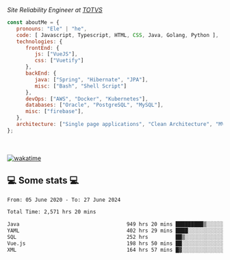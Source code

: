 <p><em>Site Reliability Engineer at <a href="https://www.totvs.com/">TOTVS</a></br>
</em></p>


```javascript
const aboutMe = {
   pronouns: "Ele" | "he",
   code: [ Javascript, Typescript, HTML, CSS, Java, Golang, Python ],
   technologies: {
      frontEnd: {
         js: ["VueJS"],
         css: ["Vuetify"]
      },
      backEnd: {
         java: ["Spring", "Hibernate", "JPA"],
         misc: ["Bash", "Shell Script"]
      },
      devOps: ["AWS", "Docker", "Kubernetes"],
      databases: ["Oracle", "PostgreSQL", "MySQL"],
      misc: ["firebase"],
   },
   architecture: ["Single page applications", "Clean Architecture", "MVC", "Microservices"],
};
```
</br></br>
[![wakatime](https://wakatime.com/badge/user/a3a8ed06-d304-4d6b-bc86-4adc418cdea7.svg)](https://wakatime.com/@a3a8ed06-d304-4d6b-bc86-4adc418cdea7)
<h2>💻 Some stats 💻</h2>

<!--START_SECTION:waka-->

```txt
From: 05 June 2020 - To: 27 June 2024

Total Time: 2,571 hrs 20 mins

Java                                   949 hrs 20 mins █████████▒░░░░░░░░░░░░░░░   36.92 %
YAML                                   402 hrs 29 mins ████░░░░░░░░░░░░░░░░░░░░░   15.65 %
SQL                                    252 hrs         ██▒░░░░░░░░░░░░░░░░░░░░░░   09.80 %
Vue.js                                 198 hrs 50 mins ██░░░░░░░░░░░░░░░░░░░░░░░   07.73 %
XML                                    164 hrs 57 mins █▓░░░░░░░░░░░░░░░░░░░░░░░   06.42 %
```

<!--END_SECTION:waka-->
